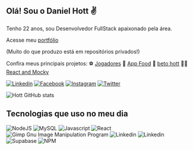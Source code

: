 ## Olá! Sou o Daniel Hott ✌️

Tenho 22 anos, sou Desenvolvedor FullStack apaixonado pela área.

 Acesse meu [portfólio](https://danielhott.github.io/)
 
 (Muito do que produzo está em repositórios privados!)

Confira meus principais projetos: ⚽ [Jogadores](https://github.com/DanielHott/jogadores-front) 🍕 [App Food](https://github.com/DanielHott/food-app) 🎤 [beto hott](https://github.com/DanielHott/betohott) 👴👦 [React and Mocky](https://github.com/DanielHott/react-and-mocky)

[![Linkedin](https://img.shields.io/badge/LinkedIn-0077B5?style=for-the-badge&logo=linkedin&logoColor=white)](https://linkedin.com/in/danielhott/)
[![Facebook](https://img.shields.io/badge/Facebook-1877F2?style=for-the-badge&logo=facebook&logoColor=white)](https://web.facebook.com/MiralezHernandez/)
[![Instagram](https://img.shields.io/badge/Instagram-E4405F?style=for-the-badge&logo=instagram&logoColor=white)](https://www.instagram.com/daniel_hott/)
[![Twitter](https://img.shields.io/badge/Twitter-1DA1F2?style=for-the-badge&logo=twitter&logoColor=white)](https://twitter.com/danielhhott)

![Hott GitHub stats](https://github-readme-stats.vercel.app/api?username=DanielHott&show_icons=true&theme=radical)

## Tecnologias que uso no meu dia

![NodeJS](https://img.shields.io/badge/node.js-6DA55F?style=for-the-badge&logo=node.js&logoColor=white)
	![MySQL](https://img.shields.io/badge/mysql-%2300f.svg?style=for-the-badge&logo=mysql&logoColor=white)
![Javascript](https://img.shields.io/badge/JavaScript-F7DF1E?style=for-the-badge&logo=javascript&logoColor=black)
![React](https://img.shields.io/badge/React-20232A?style=for-the-badge&logo=react&logoColor=61DAFB)
![Gimp Gnu Image Manipulation Program](https://img.shields.io/badge/Gimp-657D8B?style=for-the-badge&logo=gimp&logoColor=FFFFFF)
![Linkedin](https://img.shields.io/badge/CSS-239120?&style=for-the-badge&logo=css3&logoColor=white)
![Linkedin](https://img.shields.io/badge/HTML5-E34F26?style=for-the-badge&logo=html5&logoColor=white)
![Supabase](https://img.shields.io/badge/Supabase-3ECF8E?style=for-the-badge&logo=supabase&logoColor=white)
![NPM](https://img.shields.io/badge/NPM-%23000000.svg?style=for-the-badge&logo=npm&logoColor=white)
